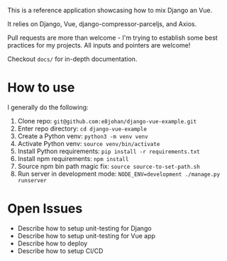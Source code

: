 This is a reference application showcasing how to mix Django an Vue.

It relies on Django, Vue, django-compressor-parceljs, and Axios.

Pull requests are more than welcome - I'm trying to establish some best practices for my projects. All inputs and pointers are welcome!

Checkout `docs/` for in-depth documentation.

# How to use

I generally do the following:

1. Clone repo: `git@github.com:e8johan/django-vue-example.git`
2. Enter repo directory: `cd django-vue-example`
3. Create a Python venv: `python3 -m venv venv`
4. Activate Python venv: `source venv/bin/activate`
5. Install Python requirements: `pip install -r requirements.txt`
6. Install npm requirements: `npm install`
7. Source npm bin path magic fix: `source source-to-set-path.sh`
8. Run server in development mode: `NODE_ENV=development ./manage.py runserver`

# Open Issues

- Describe how to setup unit-testing for Django
- Describe how to setup unit-testing for Vue app
- Describe how to deploy
- Describe how to setup CI/CD
